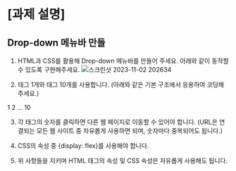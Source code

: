 # [과제 설명]

## Drop-down 메뉴바 만들

1) HTML과 CSS를 활용해 Drop-down 메뉴바를 만들어 주세요. 아래와 같이 동작할 수 있도록 구현해주세요.
![스크린샷 2023-11-02 202634](https://github.com/JunHyeong-99/Web-Application-Programming/assets/64734115/1004c3d9-5b01-481f-9bcc-4857f9eb35a8)

2) <div> 태그 1개와 <a> 태그 10개를 사용합니다. (아래와 같은 기본 구조에서 응용하여 코딩해주세요.)
 <div>
<a> 1 </a>
<a> 2 </a>
... <a> 10 </a>
 </div>

3) 각 <a> 태그의 숫자를 클릭하면 다른 웹 페이지로 이동할 수 있어야 합니다. (URL은 연결되는 모든 웹 사이트 중 자유롭게 사용하면 되며, 숫자마다 중복되어도 됩니다.)

4) CSS의 속성 중 {display: flex}를 사용해야 합니다.

5) 위 사항들을 지키며 HTML 태그의 속성 및 CSS 속성은 자유롭게 사용해도 됩니다.

